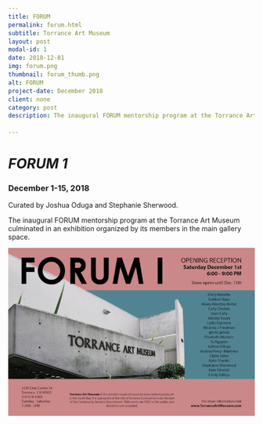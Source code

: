 ```yaml
---
title: FORUM
permalink: forum.html
subtitle: Torrance Art Museum
layout: post
modal-id: 1
date: 2018-12-01
img: forum.png
thumbnail: forum_thumb.png
alt: FORUM
project-date: December 2018
client: none
category: post
description: The inaugural FORUM mentorship program at the Torrance Art Museum culminated in an exhibition organized by its members in the main gallery space.

---
```


<h1><i>FORUM 1</i></h1>
<h3>December 1-15, 2018</h3>
Curated by Joshua Oduga and Stephanie Sherwood.

The inaugural FORUM mentorship program at the Torrance Art Museum culminated in an exhibition organized by its members in the main gallery space.

<!--![forum](img/portfolio/forum.png)-->

<img src = "img/portfolio/forum.png" class="img-responsive img-centered" alt="">